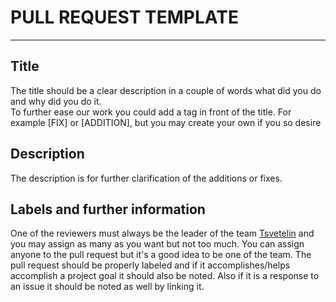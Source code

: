 # **PULL REQUEST TEMPLATE**
---

## Title
The title should be a clear description in a couple of words what did you do and why did you do it. <br>
To further ease our work you could add a tag in front of the title. For example [FIX] or [ADDITION], but you may create your own if you so desire

## Description
The description is for further clarification of the additions or fixes.

## Labels and further information
One of the reviewers must always be the leader of the team [Tsvetelin][1] and you may assign as many as you want but not too much.
You can assign anyone to the pull request but it's a good idea to be one of the team.
The pull request should be properly labeled and if it accomplishes/helps accomplish a project goal it should also be noted. 
Also if it is a response to an issue it should be noted as well by linking it.



[1]: https://github.com/TsvetelinKostadinv
